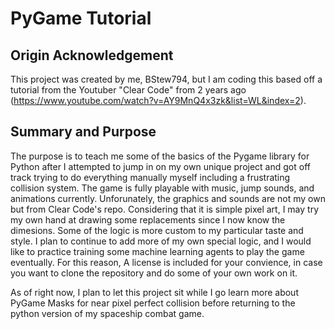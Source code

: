 
# PyGame Tutorial

## Origin Acknowledgement
This project was created by me, BStew794, but I am coding this based off a tutorial from the Youtuber "Clear Code" from 2 years ago (https://www.youtube.com/watch?v=AY9MnQ4x3zk&list=WL&index=2).

## Summary and Purpose
The purpose is to teach me some of the basics of the Pygame library for Python after I attempted to jump in on my own unique project and got off track trying to do everything manually myself including a frustrating collision system. The game is fully playable with music, jump sounds, and animations currently. Unforunately, the graphics and sounds are not my own but from Clear Code's repo. Considering that it is simple pixel art, I may try my own hand at drawing some replacements since I now know the dimesions. Some of the logic is more custom to my particular taste and style. I plan to continue to add more of my own special logic, and I would like to practice training some machine learning agents to play the game eventually. For this reason, A license is included for your convience, in case you want to clone the repository and do some of your own work on it.

As of right now, I plan to let this project sit while I go learn more about PyGame Masks for near pixel perfect collision before returning to the python version of my spaceship combat game.

